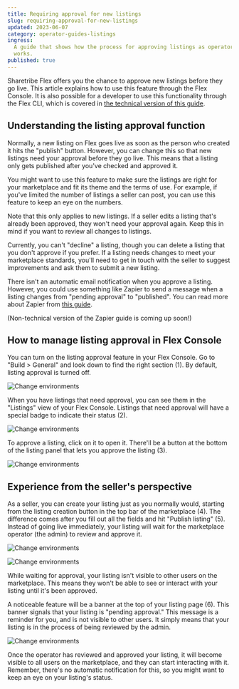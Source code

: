 ```yaml
---
title: Requiring approval for new listings
slug: requiring-approval-for-new-listings
updated: 2023-06-07
category: operator-guides-listings
ingress:
  A guide that shows how the process for approving listings as operator
  works.
published: true
---
```


Sharetribe Flex offers you the chance to approve new listings before
they go live. This article explains how to use this feature through the
Flex Console. It is also possible for a developer to use this
functionality through the Flex CLI, which is covered in
[the technical version of this guide](https://www.sharetribe.com/docs/concepts/requiring-approval/#managing-listing-approval-in-flex-console).

## Understanding the listing approval function

Normally, a new listing on Flex goes live as soon as the person who
created it hits the "publish" button. However, you can change this so
that new listings need your approval before they go live. This means
that a listing only gets published after you've checked and approved it.

You might want to use this feature to make sure the listings are right
for your marketplace and fit its theme and the terms of use. For
example, if you've limited the number of listings a seller can post, you
can use this feature to keep an eye on the numbers.

Note that this only applies to new listings. If a seller edits a listing
that's already been approved, they won't need your approval again. Keep
this in mind if you want to review all changes to listings.

Currently, you can't "decline" a listing, though you can delete a
listing that you don't approve if you prefer. If a listing needs changes
to meet your marketplace standards, you'll need to get in touch with the
seller to suggest improvements and ask them to submit a new listing.

There isn't an automatic email notification when you approve a listing.
However, you could use something like Zapier to send a message when a
listing changes from "pending approval" to "published". You can read
more about Zapier from
[this guide](https://www.sharetribe.com/docs/how-to/set-up-and-use-zapier/).

(Non-technical version of the Zapier guide is coming up soon!)

## How to manage listing approval in Flex Console

You can turn on the listing approval feature in your Flex Console. Go to
"Build > General" and look down to find the right section (1). By
default, listing approval is turned off.

<extrainfo title="Step 1: Finding the listing approval toggle in the Console">

![Change environments](./01-Console-approve-new-listings.png)

</extrainfo>

When you have listings that need approval, you can see them in the
"Listings" view of your Flex Console. Listings that need approval will
have a special badge to indicate their status (2).

<extrainfo title="Step 2: A listing with a badge indicating that it requires approval">

![Change environments](./02-listing-pending-approval-console.png)

</extrainfo>

To approve a listing, click on it to open it. There'll be a button at
the bottom of the listing panel that lets you approve the listing (3).

<extrainfo title="Step 3: Button for approving the new listing">

![Change environments](./03-approve-listing-console.png)

</extrainfo>

## Experience from the seller's perspective

As a seller, you can create your listing just as you normally would,
starting from the listing creation button in the top bar of the
marketplace (4). The difference comes after you fill out all the fields
and hit "Publish listing" (5). Instead of going live immediately, your
listing will wait for the marketplace operator (the admin) to review and
approve it.

<extrainfo title="Step 4: Creating a new listing">

![Change environments](./04-post-new-listing-as-seller.png)

</extrainfo>

<extrainfo title="Step 5: Publishing the listing to the awaiting approval stage">

![Change environments](./05-publish-listing.png)

</extrainfo>

While waiting for approval, your listing isn't visible to other users on
the marketplace. This means they won't be able to see or interact with
your listing until it's been approved.

A noticeable feature will be a banner at the top of your listing page
(6). This banner signals that your listing is "pending approval." This
message is a reminder for you, and is not visible to other users. It
simply means that your listing is in the process of being reviewed by
the admin.

<extrainfo title="Step 6: Banner indicating that the listing is awaiting approval">

![Change environments](./06-listing-pending-approval-seller.png)

</extrainfo>

Once the operator has reviewed and approved your listing, it will become
visible to all users on the marketplace, and they can start interacting
with it. Remember, there's no automatic notification for this, so you
might want to keep an eye on your listing's status.
